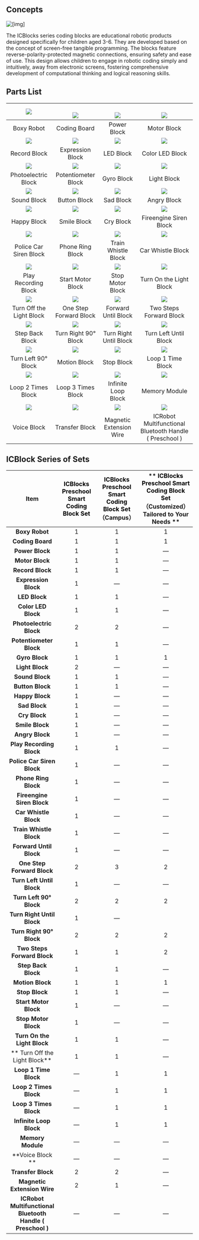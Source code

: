 ## Concepts  
 ![[img]](img/Introduction01.png)


The ICBlocks series coding blocks are educational robotic products designed specifically for children aged 3-6. They are developed based on the concept of screen-free tangible programming. The blocks feature reverse-polarity-protected magnetic connections, ensuring safety and ease of use. This design allows children to engage in robotic coding simply and intuitively, away from electronic screens, fostering comprehensive development of computational thinking and logical reasoning skills.  



## **Parts List**
| ![](https://cdn.nlark.com/yuque/0/2024/png/50993910/1732776453847-a1b7003a-dd16-45dc-91b3-5a8afb9a492b.png) | <br/>![](https://cdn.nlark.com/yuque/0/2024/png/50993910/1732776468848-366cb8dd-7e02-4c52-a4da-eb0a3bb21f70.png) | <br/>      ![](https://cdn.nlark.com/yuque/0/2024/png/50993910/1732783598730-46f72e01-145b-4bcf-ae13-e64183f23f7b.png) | <br/>![](https://cdn.nlark.com/yuque/0/2024/png/50993910/1732783047448-52470340-8413-4595-a4c9-f3745099af92.png)         |
| :---: | :---: | :---: | :---: |
| Boxy Robot | Coding Board | Power Block | Motor Block |
| ![](https://cdn.nlark.com/yuque/0/2024/png/50993910/1732780626253-ac410823-8e26-4d47-aef6-7ed207bb7423.png) | ![](https://cdn.nlark.com/yuque/0/2024/png/50993910/1732780836933-b940da8c-a13c-4a78-9370-99e9f84426ec.png) | ![](https://cdn.nlark.com/yuque/0/2024/png/50993910/1732780839778-72def9dd-38cd-4844-9256-dc1107f30147.png) | ![](https://cdn.nlark.com/yuque/0/2024/png/50993910/1732780850326-657040eb-0791-4136-844b-b986d254295d.png) |
| Record Block | Expression Block | LED Block | Color LED Block |
| ![](https://cdn.nlark.com/yuque/0/2024/png/50993910/1732780856710-3f2daae9-4bf8-4ed3-a8dc-3df8841abaec.png) | ![](https://cdn.nlark.com/yuque/0/2024/png/50993910/1732780859415-4f0feeb5-0c5f-4630-980d-481bddf8c94b.png) | ![](https://cdn.nlark.com/yuque/0/2024/png/50993910/1732780861714-f09164ea-3bbd-4b26-af58-12bcf1f2b381.png) | ![](https://cdn.nlark.com/yuque/0/2024/png/50993910/1732780864018-52f1df9f-82b1-484f-96c6-7cbdbf607e7e.png) |
| Photoelectric Block | Potentiometer Block | Gyro Block | Light Block |
| ![](https://cdn.nlark.com/yuque/0/2024/png/50993910/1732780867638-dc940de3-ea30-4e17-a37f-005c5a606048.png) | ![](https://cdn.nlark.com/yuque/0/2024/png/50993910/1732780876541-5a5a41e7-4d8f-42b6-a028-2ee6cad3fd6b.png) | ![](https://cdn.nlark.com/yuque/0/2024/png/50993910/1733471579126-4015a696-0a1d-491b-9ab6-7c584cfff758.png) | ![](https://cdn.nlark.com/yuque/0/2024/png/50993910/1732780891915-a16a5ca3-c6e8-4fe2-b446-dad74afd8f33.png) |
| Sound Block | Button Block | Sad Block | Angry Block |
| ![](https://cdn.nlark.com/yuque/0/2024/png/50993910/1732780946449-7acf8fa3-d3b3-4772-9ceb-916895bf050d.png) | ![](https://cdn.nlark.com/yuque/0/2024/png/50993910/1732780959513-9e7c1d75-c90a-46c2-b637-f891e6bb5a62.png) | ![](https://cdn.nlark.com/yuque/0/2024/png/50993910/1733037254393-8fd72b40-87d8-4b67-b6ab-e8340cfa55a2.png) | ![](https://cdn.nlark.com/yuque/0/2024/png/50993910/1732781105432-a0ce95cc-2dc6-49f0-80cb-e7822cf174c0.png) |
| Happy Block | Smile Block | Cry Block | Fireengine Siren Block |
| ![](https://cdn.nlark.com/yuque/0/2024/png/50993910/1732781040831-4567e009-eb63-4ddd-afbc-5361ba135ad6.png) | ![](https://cdn.nlark.com/yuque/0/2024/png/50993910/1732781043645-a8c2d6ab-efc6-4c33-ada8-cd994f9e9f41.png) | ![](https://cdn.nlark.com/yuque/0/2024/png/50993910/1732781046389-6cc0837d-076e-4354-b512-4e1a087346e9.png) | ![](https://cdn.nlark.com/yuque/0/2024/png/50993910/1732781064029-83188740-9477-4de4-9334-e231845a30c2.png) |
| Police Car Siren Block |     Phone Ring Block | Train Whistle Block | Car Whistle Block |
| ![](https://cdn.nlark.com/yuque/0/2024/png/50993910/1732781124796-ba03c4a6-bd99-4f38-a96e-068f73ca2e84.png) | ![](https://cdn.nlark.com/yuque/0/2024/png/50993910/1732781142852-24aabe73-c1f4-41db-86fc-75b478eca208.png) | ![](https://cdn.nlark.com/yuque/0/2024/png/50993910/1732781145822-bf5f12af-38d7-4c52-abd9-7afea4acd5f6.png) | ![](https://cdn.nlark.com/yuque/0/2024/png/50993910/1732781152158-953c17b7-b50f-400b-9c82-8aa2ee9850e2.png) |
| Play Recording Block | Start Motor Block | Stop Motor Block | Turn On the Light Block |
| ![](https://cdn.nlark.com/yuque/0/2024/png/50993910/1732781154474-0a34dbe8-9fbb-41ab-bf5c-0b97de5dc52e.png) | ![](https://cdn.nlark.com/yuque/0/2024/png/50993910/1732781200242-eda2cacc-a797-4bd1-b734-2e7e88b950e3.png) | ![](https://cdn.nlark.com/yuque/0/2024/png/50993910/1732781251879-0af611a9-b9f7-4a23-9a5f-59531895022d.png) | ![](https://cdn.nlark.com/yuque/0/2024/png/50993910/1732781205025-3800bf9b-3454-4f4c-8ed3-7e6466382d87.png) |
| Turn Off the Light Block | One Step Forward Block | Forward Until Block | Two Steps Forward Block |
| ![](https://cdn.nlark.com/yuque/0/2024/png/50993910/1732781207362-26af97c5-05cc-4250-b09c-dd3b54884b81.png) | ![](https://cdn.nlark.com/yuque/0/2024/png/50993910/1732781211111-e422c7c8-c680-4593-8179-305eb7ff88bd.png) | ![](https://cdn.nlark.com/yuque/0/2024/png/50993910/1732781215386-0eef2ff4-55df-4a4d-8aea-693b85658c7c.png) | ![](https://cdn.nlark.com/yuque/0/2024/png/50993910/1732781242026-177d42d6-b29d-4289-8e0a-c3b70bd28c7f.png) |
| Step Back Block | Turn Right 90° Block | Turn Right Until Block | Turn Left Until Block |
| ![](https://cdn.nlark.com/yuque/0/2024/png/50993910/1732781245202-5deddefe-2432-42a2-a2b7-3f67b0cf7d1b.png) | ![](https://cdn.nlark.com/yuque/0/2024/png/50993910/1732781260860-afa8bd60-f810-459e-a704-f0036cef9404.png) | ![](https://cdn.nlark.com/yuque/0/2024/png/50993910/1732781264708-e57e2591-9a45-4d9c-be7e-98064347cbf3.png) | ![](https://cdn.nlark.com/yuque/0/2024/png/50993910/1732781924629-c523d97e-7974-49a2-949d-2afa8f9c9827.png) |
| Turn Left 90° Block | Motion Block | Stop Block | Loop 1 Time Block |
| ![](https://cdn.nlark.com/yuque/0/2024/png/50993910/1732781978798-c92afefc-500e-40e8-b439-f243800d9989.png) | ![](https://cdn.nlark.com/yuque/0/2024/png/50993910/1732781985510-861d477c-7939-44bf-8d4e-52a1fef0d867.png) | ![](https://cdn.nlark.com/yuque/0/2024/png/50993910/1732781996673-2f3216bc-9c82-4e1c-aba9-49d8e987c33f.png) | ![](https://cdn.nlark.com/yuque/0/2024/png/50993910/1732782376401-c4b77f5a-6e05-416c-971a-b2560f67c8d9.png) |
| Loop 2 Times Block | Loop 3 Times Block | Infinite Loop Block | Memory Module |
| ![](https://cdn.nlark.com/yuque/0/2024/png/50993910/1732782613704-f4d86c98-4315-42ea-98dd-2b16f40fd713.png) | ![](https://cdn.nlark.com/yuque/0/2024/png/50993910/1732784017991-59e3784a-15d2-450e-a9c0-2c69bd406f0d.png) | ![](https://cdn.nlark.com/yuque/0/2024/png/50993910/1733474079032-21282bf8-b97c-4160-b307-f8ddc653d91f.png) | ![](https://cdn.nlark.com/yuque/0/2024/png/50993910/1732784649989-cc2a2545-b25d-4318-b487-d711eb4ddd69.png) |
| Voice Block | Transfer Block | Magnetic Extension Wire | ICRobot Multifunctional Bluetooth Handle ( Preschool ) |


## ICBlock Series of Sets
| Item |   <font style="color:rgb(0, 0, 0);">ICBlocks Preschool Smart Coding Block Set</font> |  <font style="color:rgb(0, 0, 0);">ICBlocks Preschool Smart Coding Block Set</font>（Campus）  | ** **<font style="color:rgb(0, 0, 0);">ICBlocks Preschool Smart Coding Block Set</font>**  **<br/>** （Customized）Tailored to Your Needs  ** |
| :---: | :---: | :---: | :---: |
| **Boxy Robot** | 1 | 1 | 1 |
| **Coding Board** | 1 | 1 | 1 |
| **Power Block** | 1 | 1 | — |
| **Motor Block** | 1 | 1 | — |
| **Record Block** | 1 | 1 | — |
| **Expression Block** | 1 | — | — |
| **LED Block** | 1 | 1 | — |
| **Color LED Block** | 1 | 1 | — |
| **Photoelectric Block** | 2 | 2 | — |
| **Potentiometer Block** | 1 | 1 | — |
| **Gyro Block** | 1 | 1 | 1 |
| **Light Block** | 2 | — | — |
| **Sound Block** | 1 | 1 | — |
| **Button Block** | 1 | 1 | — |
| **Happy Block** | 1 | — | — |
| **Sad Block** | 1 | — | — |
| **Cry Block** | 1 | — | — |
| **Smile Block** | 1 | — | — |
| **Angry Block** | 1 | — | — |
| **Play Recording Block** | 1 | 1 | — |
| **Police Car Siren Block** | 1 | — | — |
| **Phone Ring Block** | 1 | — | — |
| **Fireengine Siren Block** | 1 | — | — |
| **Car Whistle Block** | 1 | — | — |
| **Train Whistle Block** | 1 | — | — |
| **Forward Until Block** | 1 | — | — |
| **One Step Forward Block** | 2 | 3 | 2 |
| **Turn Left Until Block** | 1 | — | — |
| **Turn Left 90° Block** | 2 | 2 | 2 |
| **Turn Right Until Block** | 1 | — |  |
| **Turn Right 90° Block** | 2 | 2 | 2 |
| **Two Steps Forward Block** | 1 | 1 | 2 |
| **Step Back Block** | 1 | 1 | — |
| **Motion Block** | 1 | 1 | 1 |
| **Stop Block** | 1 | 1 | — |
| **Start Motor Block** | 1 | — | — |
| **Stop Motor Block** | 1 | — | — |
| **Turn On the Light Block** | 1 | 1 | — |
| ** Turn Off the Light Block** | 1 | 1 | — |
| **Loop 1 Time Block** | — | 1 | 1 |
| **Loop 2 Times Block** | — | 1 | 1 |
| **Loop 3 Times Block** | — | 1 | 1 |
| **Infinite Loop Block** | — | 1 | 1 |
| **Memory Module** | — | — | — |
| **Voice Block ** | — | — | — |
| **Transfer Block** | 2 | 2 | — |
| **Magnetic Extension Wire** | 2 | 1 | — |
| **ICRobot Multifunctional Bluetooth Handle ( Preschool )** | — | — | — |


